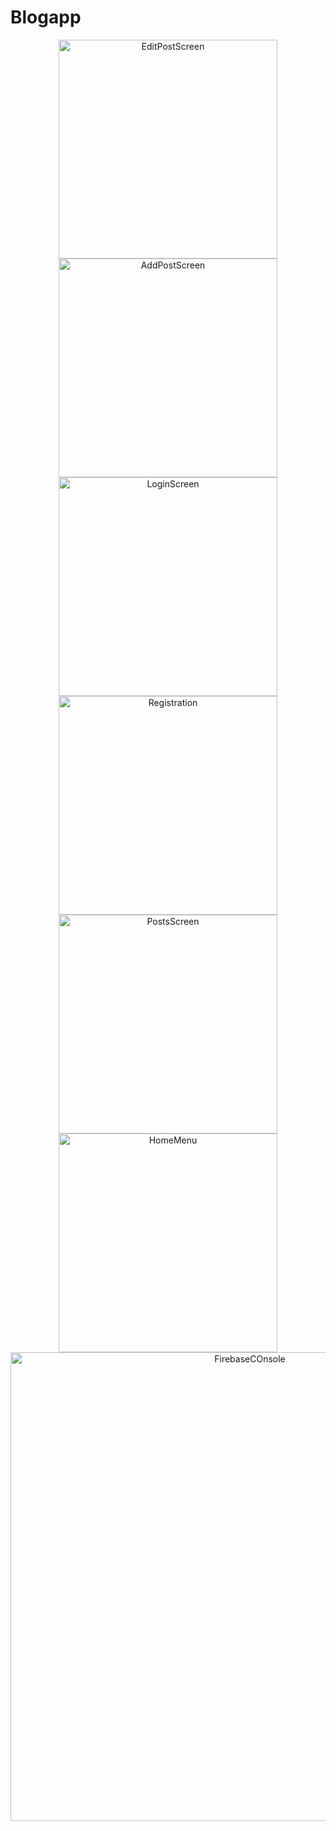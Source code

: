 # Blogapp
<p align="center">
  <img src="Screenshots/Simulator Screen Shot - iPhone 14 Pro Max - 2023-02-21 at 12.46.19.png" width="350" title="EditPostScreen">
  <img src="Screenshots/Simulator Screen Shot - iPhone 14 Pro Max - 2023-02-21 at 12.46.24.png" width="350" title="AddPostScreen">
  <img src="Screenshots/Simulator Screen Shot - iPhone 14 Pro Max - 2023-02-21 at 12.55.30.png" width="350" title="LoginScreen">
  <img src="Screenshots/Simulator Screen Shot - iPhone 14 Pro Max - 2023-02-21 at 12.55.35.png" width="350" title="Registration">
  <img src="Screenshots/Simulator Screen Shot - iPhone 14 Pro Max - 2023-02-21 at 13.00.32.png" width="350" title="PostsScreen">
  <img src="Screenshots/Simulator Screen Shot - iPhone 14 Pro Max - 2023-02-21 at 13.13.17.png" width="350" title="HomeMenu">
  <img src="Screenshots/Знімок екрана 2023-02-21 о 13.09.02.png" width="750" title="FirebaseCOnsole">
</p>
